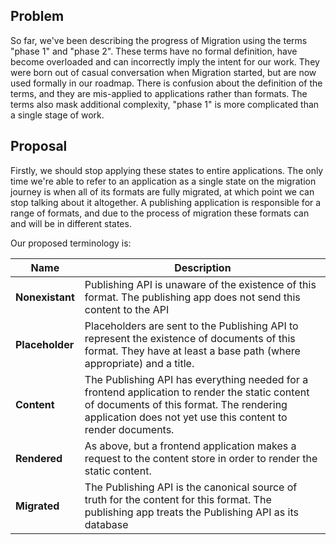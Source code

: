 ## Problem

So far, we've been describing the progress of Migration using the terms "phase 1" and "phase 2". These terms have no formal definition, have become overloaded and can incorrectly imply the intent for our work. They were born out of casual conversation when Migration started, but are now used formally in our roadmap. There is confusion about the definition of the terms, and they are mis-applied to applications rather than formats. The terms also mask additional complexity, "phase 1" is more complicated than a single stage of work.

## Proposal

Firstly, we should stop applying these states to entire applications. The only time we're able to refer to an application as a single state on the migration journey is when all of its formats are fully migrated, at which point we can stop talking about it altogether. A publishing application is responsible for a range of formats, and due to the process of migration these formats can and will be in different states.

Our proposed terminology is:

| Name | Description |
| --- | --- |
| **Nonexistant** | Publishing API is unaware of the existence of this format. The publishing app does not send this content to the API |
| **Placeholder** | Placeholders are sent to the Publishing API to represent the existence of documents of this format. They have at least a base path (where appropriate) and a title. |
| **Content** | The Publishing API has everything needed for a frontend application to render the static content of documents of this format. The rendering application does not yet use this content to render documents. |
| **Rendered** | As above, but a frontend application makes a request to the content store in order to render the static content. |
| **Migrated** | The Publishing API is the canonical source of truth for the content for this format. The publishing app treats the Publishing API as its database |

&nbsp;

&nbsp;

&nbsp;

&nbsp;

&nbsp;

&nbsp;

&nbsp;

&nbsp;

